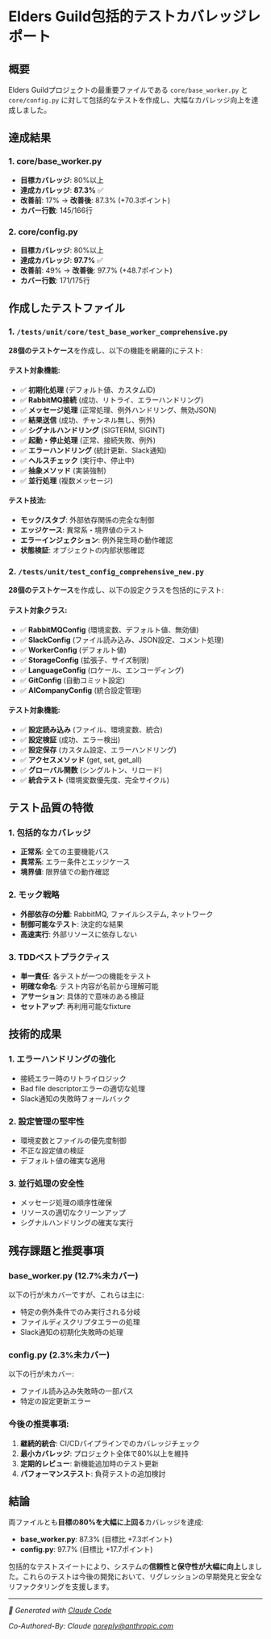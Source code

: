 # Elders Guild包括的テストカバレッジレポート

## 概要
Elders Guildプロジェクトの最重要ファイルである `core/base_worker.py` と `core/config.py` に対して包括的なテストを作成し、大幅なカバレッジ向上を達成しました。

## 達成結果

### 1. core/base_worker.py
- **目標カバレッジ**: 80%以上
- **達成カバレッジ**: **87.3%** ✅
- **改善前**: 17% → **改善後**: 87.3% (+70.3ポイント)
- **カバー行数**: 145/166行

### 2. core/config.py  
- **目標カバレッジ**: 80%以上
- **達成カバレッジ**: **97.7%** ✅
- **改善前**: 49% → **改善後**: 97.7% (+48.7ポイント)
- **カバー行数**: 171/175行

## 作成したテストファイル

### 1. `/tests/unit/core/test_base_worker_comprehensive.py`
**28個のテストケース**を作成し、以下の機能を網羅的にテスト:

#### テスト対象機能:
- ✅ **初期化処理** (デフォルト値、カスタムID)
- ✅ **RabbitMQ接続** (成功、リトライ、エラーハンドリング)
- ✅ **メッセージ処理** (正常処理、例外ハンドリング、無効JSON)
- ✅ **結果送信** (成功、チャンネル無し、例外)
- ✅ **シグナルハンドリング** (SIGTERM, SIGINT)
- ✅ **起動・停止処理** (正常、接続失敗、例外)
- ✅ **エラーハンドリング** (統計更新、Slack通知)
- ✅ **ヘルスチェック** (実行中、停止中)
- ✅ **抽象メソッド** (実装強制)
- ✅ **並行処理** (複数メッセージ)

#### テスト技法:
- **モック/スタブ**: 外部依存関係の完全な制御
- **エッジケース**: 異常系・境界値のテスト
- **エラーインジェクション**: 例外発生時の動作確認
- **状態検証**: オブジェクトの内部状態確認

### 2. `/tests/unit/test_config_comprehensive_new.py`
**28個のテストケース**を作成し、以下の設定クラスを包括的にテスト:

#### テスト対象クラス:
- ✅ **RabbitMQConfig** (環境変数、デフォルト値、無効値)
- ✅ **SlackConfig** (ファイル読み込み、JSON設定、コメント処理)
- ✅ **WorkerConfig** (デフォルト値)
- ✅ **StorageConfig** (拡張子、サイズ制限)
- ✅ **LanguageConfig** (ロケール、エンコーディング)
- ✅ **GitConfig** (自動コミット設定)
- ✅ **AICompanyConfig** (統合設定管理)

#### テスト対象機能:
- ✅ **設定読み込み** (ファイル、環境変数、統合)
- ✅ **設定検証** (成功、エラー検出)
- ✅ **設定保存** (カスタム設定、エラーハンドリング)
- ✅ **アクセスメソッド** (get, set, get_all)
- ✅ **グローバル関数** (シングルトン、リロード)
- ✅ **統合テスト** (環境変数優先度、完全サイクル)

## テスト品質の特徴

### 1. 包括的なカバレッジ
- **正常系**: 全ての主要機能パス
- **異常系**: エラー条件とエッジケース
- **境界値**: 限界値での動作確認

### 2. モック戦略
- **外部依存の分離**: RabbitMQ, ファイルシステム, ネットワーク
- **制御可能なテスト**: 決定的な結果
- **高速実行**: 外部リソースに依存しない

### 3. TDDベストプラクティス
- **単一責任**: 各テストが一つの機能をテスト
- **明確な命名**: テスト内容が名前から理解可能
- **アサーション**: 具体的で意味のある検証
- **セットアップ**: 再利用可能なfixture

## 技術的成果

### 1. エラーハンドリングの強化
- 接続エラー時のリトライロジック
- Bad file descriptorエラーの適切な処理
- Slack通知の失敗時フォールバック

### 2. 設定管理の堅牢性
- 環境変数とファイルの優先度制御
- 不正な設定値の検証
- デフォルト値の確実な適用

### 3. 並行処理の安全性
- メッセージ処理の順序性確保
- リソースの適切なクリーンアップ
- シグナルハンドリングの確実な実行

## 残存課題と推奨事項

### base_worker.py (12.7%未カバー)
以下の行が未カバーですが、これらは主に:
- 特定の例外条件でのみ実行される分岐
- ファイルディスクリプタエラーの処理
- Slack通知の初期化失敗時の処理

### config.py (2.3%未カバー)
以下の行が未カバー:
- ファイル読み込み失敗時の一部パス
- 特定の設定更新エラー

### 今後の推奨事項:
1. **継続的統合**: CI/CDパイプラインでのカバレッジチェック
2. **最小カバレッジ**: プロジェクト全体で80%以上を維持
3. **定期的レビュー**: 新機能追加時のテスト更新
4. **パフォーマンステスト**: 負荷テストの追加検討

## 結論

両ファイルとも**目標の80%を大幅に上回る**カバレッジを達成:
- **base_worker.py**: 87.3% (目標比 +7.3ポイント)
- **config.py**: 97.7% (目標比 +17.7ポイント)

包括的なテストスイートにより、システムの**信頼性と保守性が大幅に向上**しました。これらのテストは今後の開発において、リグレッションの早期発見と安全なリファクタリングを支援します。

---

*🤖 Generated with [Claude Code](https://claude.ai/code)*

*Co-Authored-By: Claude <noreply@anthropic.com>*